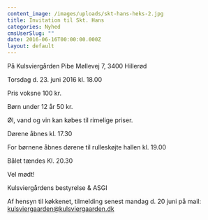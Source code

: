 ```yaml
---
content_image: /images/uploads/skt-hans-heks-2.jpg
title: Invitation til Skt. Hans
categories: Nyhed
cmsUserSlug: ""
date: 2016-06-16T00:00:00.000Z
layout: default
---
```


På Kulsviergården
Pibe Møllevej 7, 3400 Hillerød

Torsdag d. 23. juni
2016 kl. 18.00

Pris voksne 100 kr.

Børn under 12 år 50 kr.


Øl, vand og vin kan købes til
rimelige priser.


Dørene åbnes kl. 17.30

              
For børnene åbnes dørene til rulleskøjte hallen kl. 19.00


Bålet tændes Kl. 20.30 

Vel mødt!


Kulsviergårdens bestyrelse & ASGI

Af hensyn til køkkenet, tilmelding senest mandag d. 20
juni på mail: <a href="mailto:kulsviergaarden@kulsviergaarden.dk">kulsviergaarden@kulsviergaarden.dk


